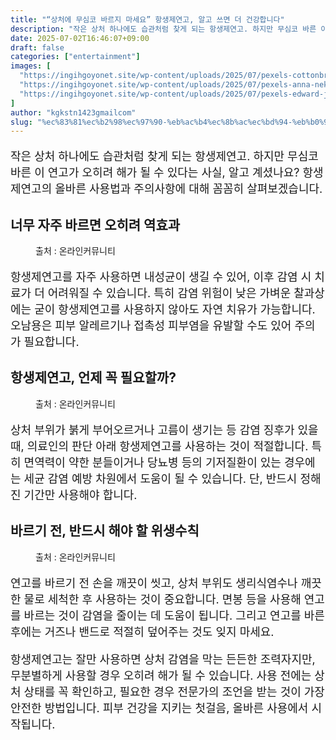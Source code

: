 ```yaml
---
title: "“상처에 무심코 바르지 마세요” 항생제연고, 알고 쓰면 더 건강합니다"
description: "작은 상처 하나에도 습관처럼 찾게 되는 항생제연고. 하지만 무심코 바른 이 연고가 오히려 해가 될 수 있다는 사실, 알고 계셨나요? 항생제연고의 올바른 사용법과 주의사항에 대해 꼼꼼히 살펴보겠습니다."
date: 2025-07-02T16:46:07+09:00
draft: false
categories: ["entertainment"]
images: [
  "https://ingihgoyonet.site/wp-content/uploads/2025/07/pexels-cottonbro-7581085-683x1024.jpg"
  "https://ingihgoyonet.site/wp-content/uploads/2025/07/pexels-anna-nekrashevich-6475986-683x1024.jpg"
  "https://ingihgoyonet.site/wp-content/uploads/2025/07/pexels-edward-jenner-4031825-683x1024.jpg"
]
author: "kgkstn1423gmailcom"
slug: "%ec%83%81%ec%b2%98%ec%97%90-%eb%ac%b4%ec%8b%ac%ec%bd%94-%eb%b0%94%eb%a5%b4%ec%a7%80-%eb%a7%88%ec%84%b8%ec%9a%94-%ed%95%ad%ec%83%9d%ec%a0%9c%ec%97%b0%ea%b3%a0-%ec%95%8c%ea%b3%a0"
---
```


<p style="font-size:18px">작은 상처 하나에도 습관처럼 찾게 되는 항생제연고. 하지만 무심코 바른 이 연고가 오히려 해가 될 수 있다는 사실, 알고 계셨나요? 항생제연고의 올바른 사용법과 주의사항에 대해 꼼꼼히 살펴보겠습니다.</p> <h2 >너무 자주 바르면 오히려 역효과</h2> <figure ><img src="https://ingihgoyonet.site/wp-content/uploads/2025/07/pexels-cottonbro-7581085-683x1024.jpg" alt="" style="aspect-ratio:16/9;object-fit:cover"/><figcaption >출처 : 온라인커뮤니티</figcaption></figure> <p style="font-size:18px">항생제연고를 자주 사용하면 내성균이 생길 수 있어, 이후 감염 시 치료가 더 어려워질 수 있습니다. 특히 감염 위험이 낮은 가벼운 찰과상에는 굳이 항생제연고를 사용하지 않아도 자연 치유가 가능합니다. 오남용은 피부 알레르기나 접촉성 피부염을 유발할 수도 있어 주의가 필요합니다.</p> <h2 >항생제연고, 언제 꼭 필요할까?</h2> <figure ><img src="https://ingihgoyonet.site/wp-content/uploads/2025/07/pexels-anna-nekrashevich-6475986-683x1024.jpg" alt="" style="aspect-ratio:16/9;object-fit:cover"/><figcaption >출처 : 온라인커뮤니티</figcaption></figure> <p style="font-size:18px">상처 부위가 붉게 부어오르거나 고름이 생기는 등 감염 징후가 있을 때, 의료인의 판단 아래 항생제연고를 사용하는 것이 적절합니다. 특히 면역력이 약한 분들이거나 당뇨병 등의 기저질환이 있는 경우에는 세균 감염 예방 차원에서 도움이 될 수 있습니다. 단, 반드시 정해진 기간만 사용해야 합니다.</p> <h2 >바르기 전, 반드시 해야 할 위생수칙</h2> <figure ><img src="https://ingihgoyonet.site/wp-content/uploads/2025/07/pexels-edward-jenner-4031825-683x1024.jpg" alt="" style="aspect-ratio:16/9;object-fit:cover"/><figcaption >출처 : 온라인커뮤니티</figcaption></figure> <p style="font-size:18px">연고를 바르기 전 손을 깨끗이 씻고, 상처 부위도 생리식염수나 깨끗한 물로 세척한 후 사용하는 것이 중요합니다. 면봉 등을 사용해 연고를 바르는 것이 감염을 줄이는 데 도움이 됩니다. 그리고 연고를 바른 후에는 거즈나 밴드로 적절히 덮어주는 것도 잊지 마세요.</p> <p style="font-size:18px">항생제연고는 잘만 사용하면 상처 감염을 막는 든든한 조력자지만, 무분별하게 사용할 경우 오히려 해가 될 수 있습니다. 사용 전에는 상처 상태를 꼭 확인하고, 필요한 경우 전문가의 조언을 받는 것이 가장 안전한 방법입니다. 피부 건강을 지키는 첫걸음, 올바른 사용에서 시작됩니다.</p> <p></p> <p></p> <p></p> <p></p> <p><br></p>
